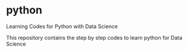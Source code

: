 # python
Learning Codes for Python with Data Science

This repository contains the step by step codes to learn python for Data Science
